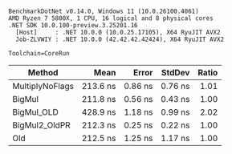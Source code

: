 ```

BenchmarkDotNet v0.14.0, Windows 11 (10.0.26100.4061)
AMD Ryzen 7 5800X, 1 CPU, 16 logical and 8 physical cores
.NET SDK 10.0.100-preview.3.25201.16
  [Host]     : .NET 10.0.0 (10.0.25.17105), X64 RyuJIT AVX2
  Job-ZLVWIY : .NET 10.0.0 (42.42.42.42424), X64 RyuJIT AVX2

Toolchain=CoreRun  

```
| Method          | Mean     | Error   | StdDev  | Ratio |
|---------------- |---------:|--------:|--------:|------:|
| MultiplyNoFlags | 213.6 ns | 0.86 ns | 0.76 ns |  1.01 |
| BigMul          | 211.8 ns | 0.56 ns | 0.43 ns |  1.00 |
| BigMul_OLD      | 428.9 ns | 1.18 ns | 0.99 ns |  2.02 |
| BigMul2_OldPR   | 212.3 ns | 0.25 ns | 0.22 ns |  1.00 |
| Old             | 212.5 ns | 1.25 ns | 1.17 ns |  1.00 |
